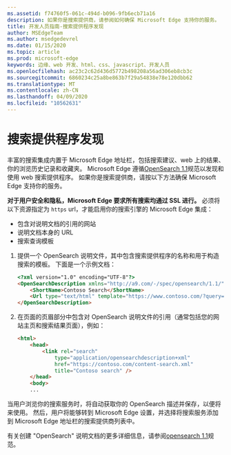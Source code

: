 ```yaml
---
ms.assetid: f74760f5-061c-494d-b096-9fb6ecb71a16
description: 如果你是搜索提供商，请参阅如何确保 Microsoft Edge 支持你的服务。
title: 开发人员指南-搜索提供程序发现
author: MSEdgeTeam
ms.author: msedgedevrel
ms.date: 01/15/2020
ms.topic: article
ms.prod: microsoft-edge
keywords: 边缘、web 开发、html、css、javascript、开发人员
ms.openlocfilehash: ac23c2c62d436d5772b498208a56ad306eb8cb3c
ms.sourcegitcommit: 6860234c25a8be863b7f29a54838e78e120dbb62
ms.translationtype: MT
ms.contentlocale: zh-CN
ms.lasthandoff: 04/09/2020
ms.locfileid: "10562631"
---
```

# 搜索提供程序发现


丰富的搜索集成内置于 Microsoft Edge 地址栏，包括搜索建议、web 上的结果、你的浏览历史记录和收藏夹。 Microsoft Edge 遵循[OpenSearch 1.1](https://go.microsoft.com/fwlink/p/?LinkID=208582)规范以发现和使用 web 搜索提供程序。 如果你是搜索提供商，请按以下方法确保 Microsoft Edge 支持你的服务。

**对于用户安全和隐私，Microsoft Edge 要求所有搜索均通过 SSL 进行。** 必须将以下资源指定为 `https` url，才能启用你的搜索引擎的 Microsoft Edge 集成：
* 包含对说明文档的引用的网站
* 说明文档本身的 URL
* 搜索查询模板 

1.  提供一个 OpenSearch 说明文件，其中包含搜索提供程序的名称和用于构造搜索的模板。 下面是一个示例文档：

    ```html
    <?xml version="1.0" encoding="UTF-8"?> 
    <OpenSearchDescription xmlns="http://a9.com/-/spec/opensearch/1.1/">
        <ShortName>Contoso Search</ShortName>
        <Url type="text/html" template="https://www.contoso.com/?query={searchTerms}"/> 
    </OpenSearchDescription>
    ```

2.  在页面的页眉部分中包含对 OpenSearch 说明文件的引用（通常包括您的网站主页和搜索结果页面），例如：

    ```html
    <html>
        <head>
            <link rel="search" 
                type="application/opensearchdescription+xml"  
                href="https://contoso.com/content-search.xml" 
                title="Contoso search" /> 
        </head> 
        <body> 
        ...
    ```

当用户浏览你的搜索服务时，将自动获取你的 OpenSearch 描述并保存，以便将来使用。 然后，用户将能够转到 Microsoft Edge 设置，并选择将搜索服务添加到 Microsoft Edge 地址栏的搜索提供商列表中。

有关创建 "OpenSearch" 说明文档的更多详细信息，请参阅[opensearch 1.1](https://go.microsoft.com/fwlink/p/?LinkID=208582)规范。
